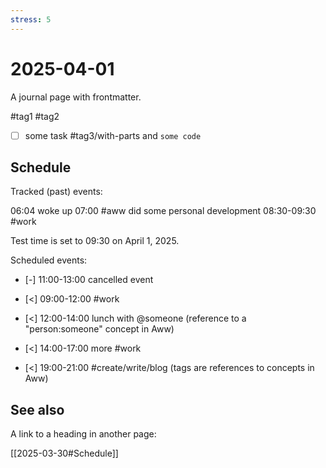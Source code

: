 ```yaml
---
stress: 5
---
```

# 2025-04-01

A journal page with frontmatter.

#tag1 #tag2

- [ ] some task #tag3/with-parts and `some code`

## Schedule

Tracked (past) events:

06:04 woke up
07:00 #aww did some personal development
08:30-09:30 #work

Test time is set to 09:30 on April 1, 2025.

Scheduled events:
- [-] 11:00-13:00 cancelled event
- [<] 09:00-12:00 #work
- [<] 12:00-14:00 lunch with @someone (reference to a "person:someone" concept in Aww)
- [<] 14:00-17:00 more #work

- [<] 19:00-21:00 #create/write/blog (tags are references to concepts in Aww)

## See also

A link to a heading in another page:

[[2025-03-30#Schedule]]